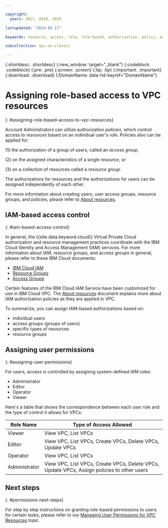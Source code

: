 ```yaml
---

copyright:
  years: 2017, 2018, 2019

lastupdated: "2019-05-17"

keywords: resource, access, role, role-based, authorization, policy, access group, resource group, permission, assign, administrator, operator, editor, viewer, user, control

subcollection: vpc-on-classic

---
```


{:shortdesc: .shortdesc}
{:new_window: target="_blank"}
{:codeblock: .codeblock}
{:pre: .pre}
{:screen: .screen}
{:tip: .tip}
{:important: .important}
{:download: .download}
{:DomainName: data-hd-keyref="DomainName"}

# Assigning role-based access to VPC resources
{: #assigning-role-based-access-to-vpc-resources}

Account Administrators can utilize authorization _policies_, which control access to _resources_ based on an individual user's _role_. Policies also can be applied for:

(1) the authorization of a group of users, called an _access group_,

(2) on the assigned characteristics of a single _resource_, or

(3) on a collection of resources called a _resource group_.

The authorizations for resources and the authorizations for users can be assigned independently of each other.

For more information about creating users, user access groups, resource groups, and policies, please refer to [About resources](/docs/vpc-on-classic?topic=vpc-on-classic-about-vpc-infrastructure-resources).

## IAM-based access control
{: #iam-based-access-control}

In general, the {{site.data.keyword.cloud}} Virtual Private Cloud authorization and resource management practices coordinate with the IBM Cloud Identity and Access Management (IAM) services. For more information about IAM, resource groups, and access groups in general, please refer to these IBM Cloud documents:

* [IBM Cloud IAM](/docs/iam?topic=iam-getstarted)
* [Resource Groups](/docs/overview?topic=overview-whatis-rgs)
* [Access Groups](/docs/overview?topic=overview-cloudaccess)

Certain features of the IBM Cloud IAM Service have been customized for use in IBM Cloud VPC. The [About resources](/docs/vpc-on-classic?topic=vpc-on-classic-about-vpc-infrastructure-resources) document explains more about IAM authorization policies as they are applied in VPC.

To summarize, you can assign IAM-based authorizations based on:

* individual users
* access groups (groups of users)
* specific types of resources
* resource groups

## Assigning user permissions
{: #assigning-user-permissions}

For users, access is controlled by assigning system-defined IAM roles:

* Administrator
* Editor
* Operator
* Viewer

Here's a table that shows the correspondence between each user role and the type of control it allows for VPCs:

| Role Name | Type of Access Allowed |
|-----------|-------------------------|
| Viewer | View VPC, List VPCs  |
| Editor | View VPC, List VPCs, Create VPCs, Delete VPCs, Update VPCs |
| Operator  | View VPC, List VPCs |
| Administrator |View VPC, List VPCs, Create VPCs, Delete VPCs, Update VPCs, Assign policies to other users |


## Next steps
{: #permissions-next-steps}

For step by step instructions on granting role-based permissions to users for certain tasks, please refer to our [Managing User Permissions for VPC Resources](/docs/vpc-on-classic?topic=vpc-on-classic-managing-user-permissions-for-vpc-resources) topic.

